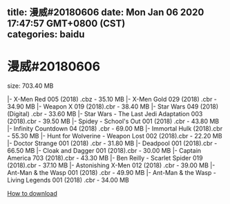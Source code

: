 
title: 漫威#20180606
date: Mon Jan 06 2020 17:47:57 GMT+0800 (CST)    
categories: baidu
---

# 漫威#20180606
size: 703.40 MB
 
 
|- X-Men Red 005 (2018) .cbz - 35.10 MB
|- X-Men Gold 029 (2018) .cbr - 34.90 MB
|- Weapon X 019 (2018).cbr - 38.40 MB
|- Star Wars 049 (2018) (Digital) .cbr - 33.60 MB
|- Star Wars - The Last Jedi Adaptation 003 (2018).cbr - 39.50 MB
|- Spidey - School's Out 001 (2018) .cbr - 43.80 MB
|- Infinity Countdown 04 (2018) .cbr - 69.00 MB
|- Immortal Hulk (2018).cbr - 55.30 MB
|- Hunt for Wolverine - Weapon Lost 002 (2018).cbr - 22.20 MB
|- Doctor Strange 001 (2018) .cbr - 31.80 MB
|- Deadpool 001 (2018).cbr - 66.50 MB
|- Cloak and Dagger 001 (2018).cbr - 30.00 MB
|- Captain America 703 (2018).cbr - 43.30 MB
|- Ben Reilly - Scarlet Spider 019 (2018).cbr - 37.10 MB
|- Astonishing X-Men 012 (2018) .cbr - 39.00 MB
|- Ant-Man & the Wasp 001 (2018) .cbr - 49.90 MB
|- Ant-Man & the Wasp - Living Legends 001 (2018) .cbr - 34.00 MB

[How to download](https://bpcam.bemobtrk.com/go/2ceec3aa-1ca2-46d6-b9ff-aaa5c184517c?jno=3007)